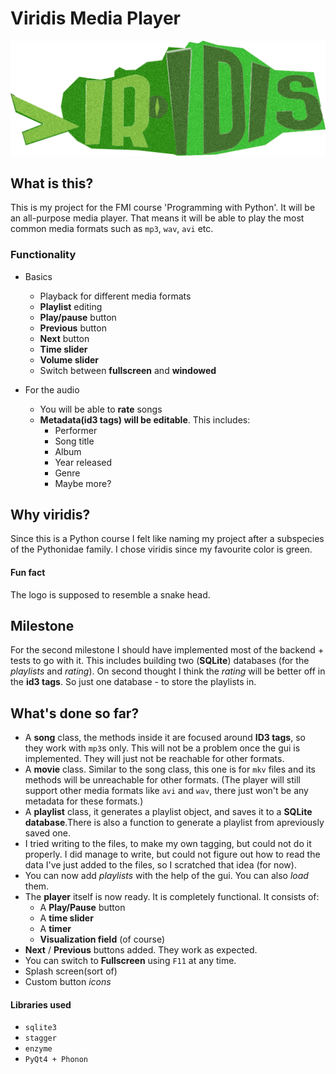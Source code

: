 Viridis Media Player
====================

![alt tag](source/pics/viridis.bmp)


What is this?
-------------

This is my project for the FMI course 'Programming with Python'.
It will be an all-purpose media player. That means it will be able to play the most common media formats such as `mp3`, `wav`, `avi` etc.

### Functionality

* Basics
	- Playback for different media formats
	- __Playlist__ editing
	- __Play/pause__ button
	- __Previous__ button
	- __Next__ button
	- __Time slider__
	- __Volume slider__
	- Switch between __fullscreen__ and __windowed__

* For the audio
	- You will be able to __rate__ songs
	- __Metadata(id3 tags) will be editable__. This includes:
		+ Performer
		+ Song title
		+ Album
		+ Year released
		+ Genre
		+ Maybe more?

Why viridis?
------------

Since this is a Python course I felt like naming my project after a subspecies of the Pythonidae family.
I chose viridis since my favourite color is green.

#### Fun fact

The logo is supposed to resemble a snake head.

Milestone
---------

For the second milestone I should have implemented most of the backend + tests to go with it.
This includes building two (__SQLite__) databases (for the _playlists_ and _rating_).
On second thought I think the _rating_ will be better off in the __id3 tags__. So just one database - to store the playlists in.

What's done so far?
-------------------
* A __song__ class, the methods inside it are focused around __ID3 tags__, so they work with `mp3`s only. This will not be a problem once the gui is implemented. They will just not be reachable for other formats.
* A __movie__ class. Similar to the song class, this one is for `mkv` files and its methods will be unreachable for other formats. (The player will still support other media formats like `avi` and `wav`, there just won't be any metadata for these formats.)
* A __playlist__ class, it generates a playlist object, and saves it to a __SQLite database__.There is also a function to generate a playlist from apreviously saved one.
* I tried writing to the files, to make my own tagging, but could not do it properly. I did manage to write, but could not figure out how to read the data I've just added to the files, so I scratched that idea (for now).
* You can now add _playlists_ with the help of the gui. You can also _load_ them.
* The __player__ itself is now ready. It is completely functional. It consists of:
	- A __Play/Pause__ button
	- A __time slider__
	- A __timer__
	- __Visualization field__ (of course)
* __Next__ / __Previous__ buttons added. They work as expected.
* You can switch to __Fullscreen__ using `F11` at any time.
* Splash screen(sort of)
* Custom button _icons_

#### Libraries used
* `sqlite3`
* `stagger`
* `enzyme`
* `PyQt4 + Phonon`

